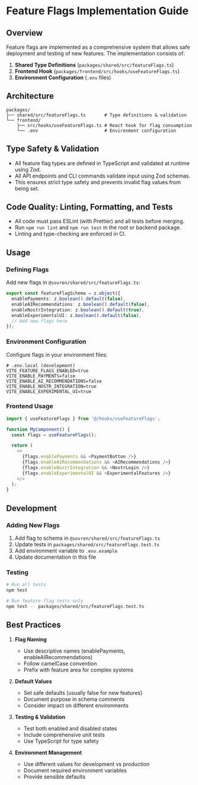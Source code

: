# Feature Flags Implementation Guide

## Overview

Feature flags are implemented as a comprehensive system that allows safe deployment and testing of new features. The implementation consists of:

1. **Shared Type Definitions** (`packages/shared/src/featureFlags.ts`)
2. **Frontend Hook** (`packages/frontend/src/hooks/useFeatureFlags.ts`)
3. **Environment Configuration** (`.env` files)

## Architecture

```
packages/
├── shared/src/featureFlags.ts       # Type definitions & validation
└── frontend/
    ├── src/hooks/useFeatureFlags.ts # React hook for flag consumption
    └── .env                         # Environment configuration
```

## Type Safety & Validation

- All feature flag types are defined in TypeScript and validated at runtime using Zod.
- All API endpoints and CLI commands validate input using Zod schemas.
- This ensures strict type safety and prevents invalid flag values from being set.

## Code Quality: Linting, Formatting, and Tests

- All code must pass ESLint (with Prettier) and all tests before merging.
- Run `npm run lint` and `npm run test` in the root or backend package.
- Linting and type-checking are enforced in CI.

## Usage

### Defining Flags

Add new flags in `@sovren/shared/src/featureFlags.ts`:

```typescript
export const featureFlagSchema = z.object({
  enablePayments: z.boolean().default(false),
  enableAIRecommendations: z.boolean().default(false),
  enableNostrIntegration: z.boolean().default(true),
  enableExperimentalUI: z.boolean().default(false),
  // Add new flags here
});
```

### Environment Configuration

Configure flags in your environment files:

```env
# .env.local (development)
VITE_FEATURE_FLAGS_ENABLED=true
VITE_ENABLE_PAYMENTS=false
VITE_ENABLE_AI_RECOMMENDATIONS=false
VITE_ENABLE_NOSTR_INTEGRATION=true
VITE_ENABLE_EXPERIMENTAL_UI=true
```

### Frontend Usage

```typescript
import { useFeatureFlags } from '@/hooks/useFeatureFlags';

function MyComponent() {
  const flags = useFeatureFlags();

  return (
    <>
      {flags.enablePayments && <PaymentButton />}
      {flags.enableAIRecommendations && <AIRecommendations />}
      {flags.enableNostrIntegration && <NostrLogin />}
      {flags.enableExperimentalUI && <ExperimentalFeatures />}
    </>
  );
}
```

## Development

### Adding New Flags

1. Add flag to schema in `@sovren/shared/src/featureFlags.ts`
2. Update tests in `packages/shared/src/featureFlags.test.ts`
3. Add environment variable to `.env.example`
4. Update documentation in this file

### Testing

```bash
# Run all tests
npm test

# Run feature flag tests only
npm test -- packages/shared/src/featureFlags.test.ts
```

## Best Practices

1. **Flag Naming**
   - Use descriptive names (enablePayments, enableAIRecommendations)
   - Follow camelCase convention
   - Prefix with feature area for complex systems

2. **Default Values**
   - Set safe defaults (usually false for new features)
   - Document purpose in schema comments
   - Consider impact on different environments

3. **Testing & Validation**
   - Test both enabled and disabled states
   - Include comprehensive unit tests
   - Use TypeScript for type safety

4. **Environment Management**
   - Use different values for development vs production
   - Document required environment variables
   - Provide sensible defaults
